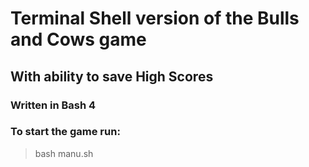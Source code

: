 # Terminal Shell version of the Bulls and Cows game
## With ability to save High Scores

### Written in Bash 4
### To start the game run:

> bash manu.sh

